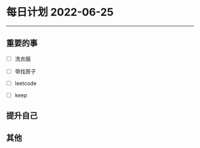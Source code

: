 #  每日计划 2022-06-25
---
## 重要的事
- [ ]  洗衣服
- [ ]  带找房子
- [ ]  leetcode
- [ ] keep



## 提升自己

  



## 其他








